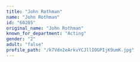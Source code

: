 ```yaml
---
title: "John Rothman"
name: "John Rothman"
id: "60205"
original_name: "John Rothman"
known_for_department: "Acting"
gender: "2"
adult: "false"
profile_path: "/k7Vdn2eArkvYCJllIOGPIjK9umK.jpg"
---
```

